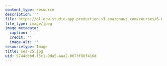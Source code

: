 ```yaml
---
content_type: resource
description: ''
file: https://ol-ocw-studio-app-production.s3.amazonaws.com/courses/6-00sc-introduction-to-computer-science-and-programming-spring-2011/5744cbbdf5c10da5aaa20073f80f416d_ses-25.jpg
file_type: image/jpeg
image_metadata:
  caption: ''
  credit: ''
  image-alt: ''
resourcetype: Image
title: ses-25.jpg
uid: 5744cbbd-f5c1-0da5-aaa2-0073f80f416d
---
```

